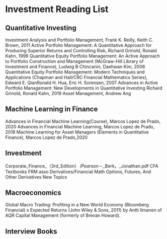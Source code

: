 # Investment Reading List

## Quantitative Investing

Investment Analysis and Portfolio Management, Frank K. Reilly, Keith C. Brown, 2011
Active Portfolio Management: A Quantitative Approach for Producing Superior Returns and Controlling Risk, Richard Grinold, Ronald Kahn, 1999
Quantitative Equity Portfolio Management: An Active Approach to Portfolio Construction and Management (McGraw-Hill Library of Investment and Finance), Ludwig B Chincarini, Daehwan Kim, 2006
Quantitative Equity Portfolio Management: Modern Techniques and Applications (Chapman and Hall/CRC Financial Mathematics Series), Edward E. QianRonald H. Hua, Eric H. Sorensen, 2007
Advances in Active Portfolio Management: New Developments in Quantitative Investing	Richard Grinold, Ronald Kahn, 2019
Asset Management, Andrew Ang

## Machine Learning in Finance

Advances in Financial Machine Learning(Course), Marcos Lopez de Prado, 2020
Advances in Financial Machine Learning, Marcos Lopez de Prado, 2018
Machine Learning for Asset Managers (Elements in Quantitative Finance), Marcos Lopez de Prado,2020

## Investment

Corporate_Finance_（3rd_Edition）_（Pearson_－_Berk，_Jonathan.pdf
 CFA Textbooks
FRM asso
Derivatives/Financial Math
Options, Futures, And Other Derivatives
New Topics

## Macroeconomics

Global Macro Trading: Profiting in a New World Economy (Bloomberg Financial)
s Expected Returns (John Wiley & Sons, 2011) by Antti Ilmanen of AQR Capital Management (formerly of Brevan Howard).

## Interview Books